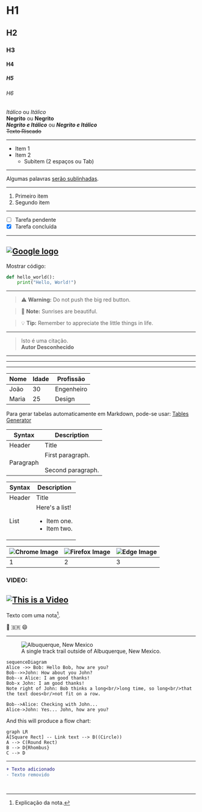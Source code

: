 

# H1
## H2
### H3
#### H4
##### H5
###### H6

*Itálico* ou _Itálico_  
**Negrito** ou __Negrito__  
***Negrito e Itálico*** ou ___Negrito e Itálico___  
~~Texto Riscado~~  

---
- Item 1
- Item 2
  - Subitem (2 espaços ou Tab)
---

  Algumas palavras <ins>serão sublinhadas</ins>.

---

1. Primeiro item
2. Segundo item

---
- [ ] Tarefa pendente  
- [x] Tarefa concluída  

---

[![Google logo](https://www.google.com.br/images/branding/googlelogo/2x/googlelogo_color_272x92dp.png)](https://www.google.com.br/)
---
Mostrar código:

```python
def hello_world():
    print("Hello, World!")
```
---
> :warning: **Warning:** Do not push the big red button.

> :memo: **Note:** Sunrises are beautiful.

> :bulb: **Tip:** Remember to appreciate the little things in life.
---

> Isto é uma citação.  
> **Autor Desconhecido**




---
***
___



| Nome    | Idade | Profissão   |
|---------|-------|-------------|
| João    | 30    | Engenheiro  |
| Maria   | 25    | Design      |



Para gerar tabelas automaticamente em Markdown, pode-se usar: [Tables Generator](https://www.tablesgenerator.com/markdown_tables)

| Syntax      | Description |
| ----------- | ----------- |
| Header      | Title |
| Paragraph   | First paragraph. <br><br> Second paragraph. |


| Syntax      | Description |
| ----------- | ----------- |
| Header      | Title |
| List        | Here's a list! <ul><li>Item one.</li><li>Item two.</li></ul> |

| ![Chrome Image](https://media2.dev.to/dynamic/image/width=800%2Cheight=%2Cfit=scale-down%2Cgravity=auto%2Cformat=auto/https%3A%2F%2Fdev-to-uploads.s3.amazonaws.com%2Fuploads%2Farticles%2Fau2ph8juz4l6gu8m6v99.png) | ![Firefox Image](https://media2.dev.to/dynamic/image/width=800%2Cheight=%2Cfit=scale-down%2Cgravity=auto%2Cformat=auto/https%3A%2F%2Fdev-to-uploads.s3.amazonaws.com%2Fuploads%2Farticles%2Fwnv0yb558uyvttyxnsz7.png) | ![Edge Image](https://media2.dev.to/dynamic/image/width=800%2Cheight=%2Cfit=scale-down%2Cgravity=auto%2Cformat=auto/https%3A%2F%2Fdev-to-uploads.s3.amazonaws.com%2Fuploads%2Farticles%2Foc95bmrx1ic1yv2ufxnp.png) |
|---------|-------|-------------|
| 1       | 2     | 3           |


### VIDEO:

[![This is a Video](https://th.bing.com/th/id/OIP.CCk-bwcVjwZMs_ANGVFsAgHaE8?w=276&h=184&c=7&r=0&o=5&dpr=1.5&pid=1.7)](https://www.youtube.com/watch?v=bwNDSAuDACc)
---


Texto com uma nota[^1].  
[^1]: Explicação da nota.  


:rocket: :brazil: :smile:  

---

<!-- Este é um comentário que não será exibido
|Here’s a partial list of HTML entities for symbols|
-----

|Copyright (©) — &copy;|
---
|Registered trademark (®) — &reg;|
---
|Trademark (™) — &trade;|
---
|Euro (€) — &euro;|
---
|Left arrow (←) — &larr;|
---
|Up arrow (↑) — &uarr;|
---
|Right arrow (→) — &rarr;|
---
|Down arrow (↓) — &darr;|
---
|Degree (°) — &#176;|
---
|Pi (π) — &#960;|
---
 -->

<figure>
    <img src="https://mdg.imgix.net/assets/images/albuquerque.jpg?auto=format&fit=clip&q=40&w=1080"
         alt="Albuquerque, New Mexico">
    <figcaption>A single track trail outside of Albuquerque, New Mexico.</figcaption>
</figure>


```mermaid
sequenceDiagram
Alice ->> Bob: Hello Bob, how are you?
Bob-->>John: How about you John?
Bob--x Alice: I am good thanks!
Bob-x John: I am good thanks!
Note right of John: Bob thinks a long<br/>long time, so long<br/>that the text does<br/>not fit on a row.

Bob-->Alice: Checking with John...
Alice->John: Yes... John, how are you?
```

And this will produce a flow chart:

```mermaid
graph LR
A[Square Rect] -- Link text --> B((Circle))
A --> C(Round Rect)
B --> D{Rhombus}
C --> D

```
-----
```diff
+ Texto adicionado  
- Texto removido  



